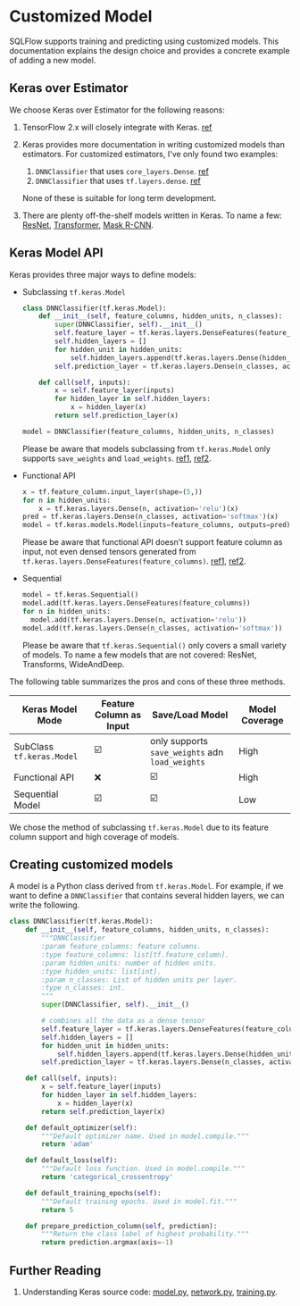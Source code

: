 # Customized Model

SQLFlow supports training and predicting using customized models. This documentation explains the design choice and provides a concrete example of adding a new model.

## Keras over Estimator

We choose Keras over Estimator for the following reasons:

1. TensorFlow 2.x will closely integrate with Keras. [ref](https://www.youtube.com/watch?v=k5c-vg4rjBw)

2. Keras provides more documentation in writing customized models than estimators. For customized estimators, I've only found two examples:

   1. `DNNClassifier` that uses `core_layers.Dense`. [ref](<https://github.com/tensorflow/estimator/blob/master/tensorflow_estimator/python/estimator/canned/dnn.py#L200-L226>)
   2. `DNNClassifier` that uses `tf.layers.dense`. [ref](https://github.com/tensorflow/models/blob/master/samples/core/get_started/custom_estimator.py#L29)

   None of these is suitable for long term development.

3. There are plenty off-the-shelf models written in Keras. To name a few: [ResNet](https://github.com/raghakot/keras-resnet), [Transformer](https://github.com/Lsdefine/attention-is-all-you-need-keras), [Mask  R-CNN](https://github.com/matterport/Mask_RCNN).

## Keras Model API

Keras provides three major ways to define models:

- Subclassing `tf.keras.Model`

  ```python
  class DNNClassifier(tf.keras.Model):
      def __init__(self, feature_columns, hidden_units, n_classes):
          super(DNNClassifier, self).__init__()
          self.feature_layer = tf.keras.layers.DenseFeatures(feature_columns)
          self.hidden_layers = []
          for hidden_unit in hidden_units:
              self.hidden_layers.append(tf.keras.layers.Dense(hidden_unit))
          self.prediction_layer = tf.keras.layers.Dense(n_classes, activation='softmax')
  
      def call(self, inputs):
          x = self.feature_layer(inputs)
          for hidden_layer in self.hidden_layers:
              x = hidden_layer(x)
          return self.prediction_layer(x)
  
  model = DNNClassifier(feature_columns, hidden_units, n_classes)
  ```

  Please be aware that models subclassing from `tf.keras.Model` only supports `save_weights` and `load_weights`. [ref1](https://stackoverflow.com/questions/51806852/cant-save-custom-subclassed-model), [ref2](https://stackoverflow.com/questions/52826134/keras-model-subclassing-examples).

- Functional API

  ```python
  x = tf.feature_column.input_layer(shape=(5,))
  for n in hidden_units:
      x = tf.keras.layers.Dense(n, activation='relu')(x)
  pred = tf.keras.layers.Dense(n_classes, activation='softmax')(x)
  model = tf.keras.models.Model(inputs=feature_columns, outputs=pred)
  ```

  Please be aware that functional API doesn't support feature column as input, not even densed tensors generated from `tf.keras.layers.DenseFeatures(feature_columns)`. [ref1](https://github.com/tensorflow/tensorflow/issues/27416), [ref2](https://stackoverflow.com/questions/54375298/how-to-use-tensorflow-feature-columns-as-input-to-a-keras-model).

- Sequential

  ```python
  model = tf.keras.Sequential()
  model.add(tf.keras.layers.DenseFeatures(feature_columns))
  for n in hidden_units:
    model.add(tf.keras.layers.Dense(n, activation='relu'))
  model.add(tf.keras.layers.Dense(n_classes, activation='softmax'))
  ```

  Please be aware that  `tf.keras.Sequential()` only covers a small variety of models. To name a few models that are not covered: ResNet, Transforms, WideAndDeep.

The following table summarizes the pros and cons of these three methods.

| Keras Model Mode          | Feature Column as Input | Save/Load Model                                 | Model Coverage |
| ------------------------- | ----------------------- | ----------------------------------------------- | -------------- |
| SubClass `tf.keras.Model` | ☑️                       | only supports `save_weights` adn `load_weights` | High           |
| Functional API            | ❌                       | ☑️                                               | High           |
| Sequential Model          | ☑️                       | ☑️                                               | Low            |

We chose the method of subclassing `tf.keras.Model` due to its feature column support and high coverage of models.

## Creating customized models

A model is a Python class derived from `tf.keras.Model`. For example, if we want to define a `DNNClassifier` that contains several hidden layers, we can write the following.

```python
class DNNClassifier(tf.keras.Model):
    def __init__(self, feature_columns, hidden_units, n_classes):
        """DNNClassifier
        :param feature_columns: feature columns.
        :type feature_columns: list[tf.feature_column].
        :param hidden_units: number of hidden units.
        :type hidden_units: list[int].
        :param n_classes: List of hidden units per layer.
        :type n_classes: int.
        """
        super(DNNClassifier, self).__init__()

        # combines all the data as a dense tensor
        self.feature_layer = tf.keras.layers.DenseFeatures(feature_columns)
        self.hidden_layers = []
        for hidden_unit in hidden_units:
            self.hidden_layers.append(tf.keras.layers.Dense(hidden_unit))
        self.prediction_layer = tf.keras.layers.Dense(n_classes, activation='softmax')

    def call(self, inputs):
        x = self.feature_layer(inputs)
        for hidden_layer in self.hidden_layers:
            x = hidden_layer(x)
        return self.prediction_layer(x)

    def default_optimizer(self):
        """Default optimizer name. Used in model.compile."""
        return 'adam'

    def default_loss(self):
        """Default loss function. Used in model.compile."""
        return 'categorical_crossentropy'

    def default_training_epochs(self):
        """Default training epochs. Used in model.fit."""
        return 5

    def prepare_prediction_column(self, prediction):
        """Return the class label of highest probability."""
        return prediction.argmax(axis=-1)
```

## Further Reading

1. Understanding Keras source code: [model.py](https://github.com/tensorflow/tensorflow/blob/master/tensorflow/python/keras/models.py), [network.py](https://github.com/tensorflow/tensorflow/blob/master/tensorflow/python/keras/engine/network.py), [training.py](https://github.com/tensorflow/tensorflow/blob/master/tensorflow/python/keras/engine/training.py).